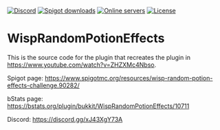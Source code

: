 [![Discord](https://img.shields.io/discord/821711747445555222?color=7289da&label=discord&logo=discord&logoColor=white)](https://discord.gg/xJ43XgY73A)
[![Spigot downloads](https://img.shields.io/spiget/downloads/90282?color=yellow&label=Spigot%20downloads)](https://www.spigotmc.org/resources/wisp-random-potion-effects-challenge.90282/)
[![Online servers](https://img.shields.io/bstats/servers/10711?color=brightgreen&label=Online%20servers)](https://bstats.org/plugin/bukkit/WispRandomPotionEffects/10711)
[![License](https://img.shields.io/badge/License-GPL-orange)](https://github.com/WispRecreationProject/WispRandomPotionEffects/blob/main/LICENSE)

# WispRandomPotionEffects
This is the source code for the plugin that recreates the plugin in https://www.youtube.com/watch?v=ZHZXMc4Nbso.

Spigot page: https://www.spigotmc.org/resources/wisp-random-potion-effects-challenge.90282/

bStats page: https://bstats.org/plugin/bukkit/WispRandomPotionEffects/10711

Discord: https://discord.gg/xJ43XgY73A

